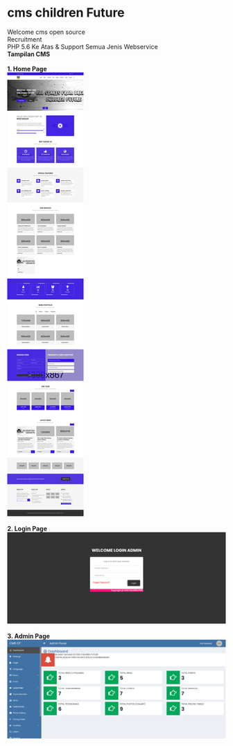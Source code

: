 # cms children Future
Welcome cms open source
<br>
Recruitment<br>
  PHP 5.6 Ke Atas & Support Semua Jenis Webservice
<br><b>Tampilan CMS </b>
<br><br>
<b>1. Home Page </b>
<br>
<img src="https://raw.githubusercontent.com/childrenfuture-lab/cms/main/home.png" class="hans-image" alt="">
<br><br>
<b>2. Login Page </b>
<br>
<img src="https://raw.githubusercontent.com/childrenfuture-lab/cms/main/login.png" class="hans-image" alt="">
<br><br>
<b>3. Admin Page </b>
<br>
<img src="https://raw.githubusercontent.com/childrenfuture-lab/cms/main/admin.png" class="hans-image" alt="">


